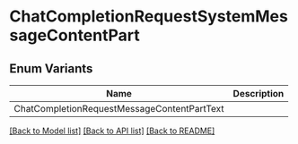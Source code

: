 # ChatCompletionRequestSystemMessageContentPart

## Enum Variants

| Name | Description |
|---- | -----|
| ChatCompletionRequestMessageContentPartText |  |

[[Back to Model list]](../README.md#documentation-for-models) [[Back to API list]](../README.md#documentation-for-api-endpoints) [[Back to README]](../README.md)


